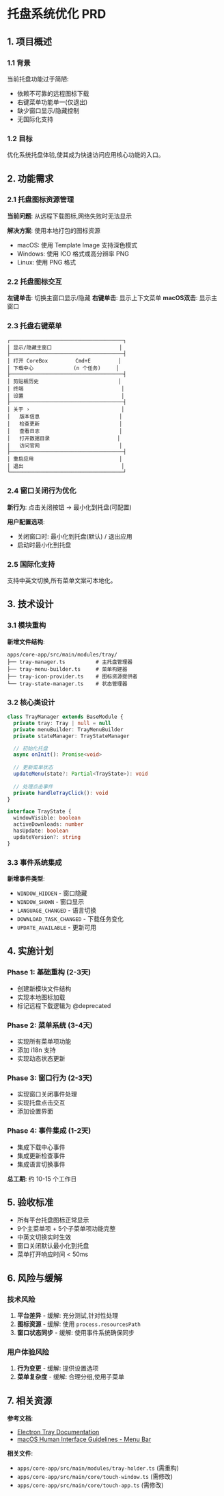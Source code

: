 # 托盘系统优化 PRD

## 1. 项目概述

### 1.1 背景
当前托盘功能过于简陋:
- 依赖不可靠的远程图标下载
- 右键菜单功能单一(仅退出)
- 缺少窗口显示/隐藏控制
- 无国际化支持

### 1.2 目标
优化系统托盘体验,使其成为快速访问应用核心功能的入口。

## 2. 功能需求

### 2.1 托盘图标资源管理
**当前问题**: 从远程下载图标,网络失败时无法显示

**解决方案**: 使用本地打包的图标资源
- macOS: 使用 Template Image 支持深色模式
- Windows: 使用 ICO 格式或高分辨率 PNG
- Linux: 使用 PNG 格式

### 2.2 托盘图标交互
**左键单击**: 切换主窗口显示/隐藏
**右键单击**: 显示上下文菜单
**macOS双击**: 显示主窗口

### 2.3 托盘右键菜单

```
┌─────────────────────────────────────┐
│ 显示/隐藏主窗口                      │
├─────────────────────────────────────┤
│ 打开 CoreBox         Cmd+E         │
│ 下载中心             (n 个任务)     │
├─────────────────────────────────────┤
│ 剪贴板历史                          │
│ 终端                                │
│ 设置                                │
├─────────────────────────────────────┤
│ 关于 ›                              │
│   版本信息                          │
│   检查更新                          │
│   查看日志                          │
│   打开数据目录                      │
│   访问官网                          │
├─────────────────────────────────────┤
│ 重启应用                            │
│ 退出                                │
└─────────────────────────────────────┘
```

### 2.4 窗口关闭行为优化
**新行为**: 点击关闭按钮 → 最小化到托盘(可配置)

**用户配置选项**:
- 关闭窗口时: 最小化到托盘(默认) / 退出应用
- 启动时最小化到托盘

### 2.5 国际化支持
支持中英文切换,所有菜单文案可本地化。

## 3. 技术设计

### 3.1 模块重构

**新增文件结构**:
```
apps/core-app/src/main/modules/tray/
├── tray-manager.ts          # 主托盘管理器
├── tray-menu-builder.ts     # 菜单构建器
├── tray-icon-provider.ts    # 图标资源提供者
└── tray-state-manager.ts    # 状态管理器
```

### 3.2 核心类设计

```typescript
class TrayManager extends BaseModule {
  private tray: Tray | null = null
  private menuBuilder: TrayMenuBuilder
  private stateManager: TrayStateManager

  // 初始化托盘
  async onInit(): Promise<void>
  
  // 更新菜单状态
  updateMenu(state?: Partial<TrayState>): void
  
  // 处理点击事件
  private handleTrayClick(): void
}

interface TrayState {
  windowVisible: boolean
  activeDownloads: number
  hasUpdate: boolean
  updateVersion?: string
}
```

### 3.3 事件系统集成

**新增事件类型**:
- `WINDOW_HIDDEN` - 窗口隐藏
- `WINDOW_SHOWN` - 窗口显示
- `LANGUAGE_CHANGED` - 语言切换
- `DOWNLOAD_TASK_CHANGED` - 下载任务变化
- `UPDATE_AVAILABLE` - 更新可用

## 4. 实施计划

### Phase 1: 基础重构 (2-3天)
- 创建新模块文件结构
- 实现本地图标加载
- 标记远程下载逻辑为 @deprecated

### Phase 2: 菜单系统 (3-4天)
- 实现所有菜单项功能
- 添加 i18n 支持
- 实现动态状态更新

### Phase 3: 窗口行为 (2-3天)
- 实现窗口关闭事件处理
- 实现托盘点击交互
- 添加设置界面

### Phase 4: 事件集成 (1-2天)
- 集成下载中心事件
- 集成更新检查事件
- 集成语言切换事件

**总工期**: 约 10-15 个工作日

## 5. 验收标准

- 所有平台托盘图标正常显示
- 9个主菜单项 + 5个子菜单项功能完整
- 中英文切换实时生效
- 窗口关闭默认最小化到托盘
- 菜单打开响应时间 < 50ms

## 6. 风险与缓解

### 技术风险
1. **平台差异** - 缓解: 充分测试,针对性处理
2. **图标资源** - 缓解: 使用 `process.resourcesPath` 
3. **窗口状态同步** - 缓解: 使用事件系统确保同步

### 用户体验风险
1. **行为变更** - 缓解: 提供设置选项
2. **菜单复杂度** - 缓解: 合理分组,使用子菜单

## 7. 相关资源

**参考文档**:
- [Electron Tray Documentation](https://www.electronjs.org/docs/latest/api/tray)
- [macOS Human Interface Guidelines - Menu Bar](https://developer.apple.com/design/human-interface-guidelines/)

**相关文件**:
- `apps/core-app/src/main/modules/tray-holder.ts` (需重构)
- `apps/core-app/src/main/core/touch-window.ts` (需修改)
- `apps/core-app/src/main/core/touch-app.ts` (需修改)
